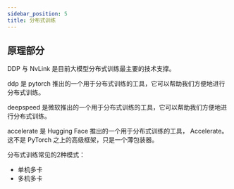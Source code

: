 ```yaml
---
sidebar_position: 5
title: 分布式训练
---
```


## 原理部分

DDP 与 NvLink 是目前大模型分布式训练最主要的技术支撑。

ddp 是 pytorch 推出的一个用于分布式训练的工具，它可以帮助我们方便地进行分布式训练。

deepspeed 是微软推出的一个用于分布式训练的工具，它可以帮助我们方便地进行分布式训练。

accelerate 是 Hugging Face 推出的一个用于分布式训练的工具， Accelerate。这不是 PyTorch 之上的高级框架，只是一个薄包装器。


分布式训练常见的2种模式：
- 单机多卡
- 多机多卡
